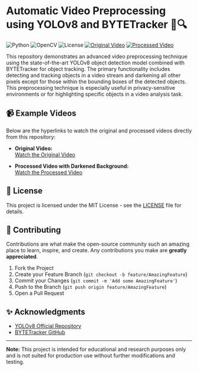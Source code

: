 # Automatic Video Preprocessing using YOLOv8 and BYTETracker 🎥🔍

![Python](https://img.shields.io/badge/python-v3.7+-blue.svg)
![OpenCV](https://img.shields.io/badge/OpenCV-4.x+-green.svg)
![License](https://img.shields.io/badge/License-MIT-yellow.svg)
[![Original Video](https://img.shields.io/badge/Original_Video-Watch-blueviolet)](https://github.com/MJAHMADEE/Automatic_Video_Preprocess/blob/main/yolov8/assets/Original.mp4)
[![Processed Video](https://img.shields.io/badge/Processed_Video-Watch-blueviolet)](https://github.com/MJAHMADEE/Automatic_Video_Preprocess/blob/main/yolov8/assets/Black.mp4)

This repository demonstrates an advanced video preprocessing technique using the state-of-the-art YOLOv8 object detection model combined with BYTETracker for object tracking. The primary functionality includes detecting and tracking objects in a video stream and darkening all other pixels except for those within the bounding boxes of the detected objects. This preprocessing technique is especially useful in privacy-sensitive environments or for highlighting specific objects in a video analysis task.

## 📹 Example Videos

Below are the hyperlinks to watch the original and processed videos directly from this repository:

- **Original Video:**  
[Watch the Original Video](https://github.com/MJAHMADEE/Automatic_Video_Preprocess/blob/main/yolov8/assets/Original.mp4)

- **Processed Video with Darkened Background:**  
[Watch the Processed Video](https://github.com/MJAHMADEE/Automatic_Video_Preprocess/blob/main/yolov8/assets/Black.mp4)

## 📄 License

This project is licensed under the MIT License - see the [LICENSE](LICENSE) file for details.

## 🤝 Contributing

Contributions are what make the open-source community such an amazing place to learn, inspire, and create. Any contributions you make are **greatly appreciated**.

1. Fork the Project
2. Create your Feature Branch (`git checkout -b feature/AmazingFeature`)
3. Commit your Changes (`git commit -m 'Add some AmazingFeature'`)
4. Push to the Branch (`git push origin feature/AmazingFeature`)
5. Open a Pull Request

## ✨ Acknowledgments

- [YOLOv8 Official Repository](https://github.com/ultralytics/yolov8)
- [BYTETracker GitHub](https://github.com/ifzhang/BYTETracker)

---

**Note:** This project is intended for educational and research purposes only and is not suited for production use without further modifications and testing.
